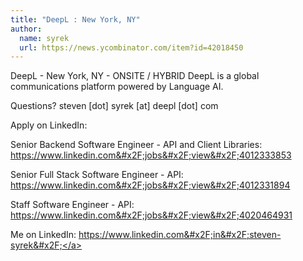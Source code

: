 ```yaml
---
title: "DeepL : New York, NY"
author:
  name: syrek
  url: https://news.ycombinator.com/item?id=42018450
---
```

DeepL - New York, NY - ONSITE &#x2F; HYBRID
DeepL is a global communications platform powered by Language AI.

Questions? steven [dot] syrek [at] deepl [dot] com

Apply on LinkedIn:

Senior Backend Software Engineer - API and Client Libraries: <a href="https:&#x2F;&#x2F;www.linkedin.com&#x2F;jobs&#x2F;view&#x2F;4012333853" rel="nofollow">https:&#x2F;&#x2F;www.linkedin.com&#x2F;jobs&#x2F;view&#x2F;4012333853</a>

Senior Full Stack Software Engineer - API: <a href="https:&#x2F;&#x2F;www.linkedin.com&#x2F;jobs&#x2F;view&#x2F;4012331894" rel="nofollow">https:&#x2F;&#x2F;www.linkedin.com&#x2F;jobs&#x2F;view&#x2F;4012331894</a>

Staff Software Engineer - API: <a href="https:&#x2F;&#x2F;www.linkedin.com&#x2F;jobs&#x2F;view&#x2F;4020464931" rel="nofollow">https:&#x2F;&#x2F;www.linkedin.com&#x2F;jobs&#x2F;view&#x2F;4020464931</a>

Me on LinkedIn: <a href="https:&#x2F;&#x2F;www.linkedin.com&#x2F;in&#x2F;steven-syrek&#x2F;" rel="nofollow">https:&#x2F;&#x2F;www.linkedin.com&#x2F;in&#x2F;steven-syrek&#x2F;</a>
<JobApplication />
